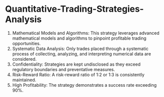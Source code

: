 # Quantitative-Trading-Strategies-Analysis

1. Mathematical Models and Algorithms: This strategy leverages advanced mathematical models and algorithms to pinpoint profitable trading opportunities.
2. Systematic Data Analysis: Only trades placed through a systematic process of collecting, analyzing, and interpreting numerical data are considered.
3. Confidentiality: Strategies are kept undisclosed as they exceed regulatory boundaries and preventative measures.
4. Risk-Reward Ratio: A risk-reward ratio of 1:2 or 1:3 is consistently maintained.
5. High Profitability: The strategy demonstrates a success rate exceeding 90%.
